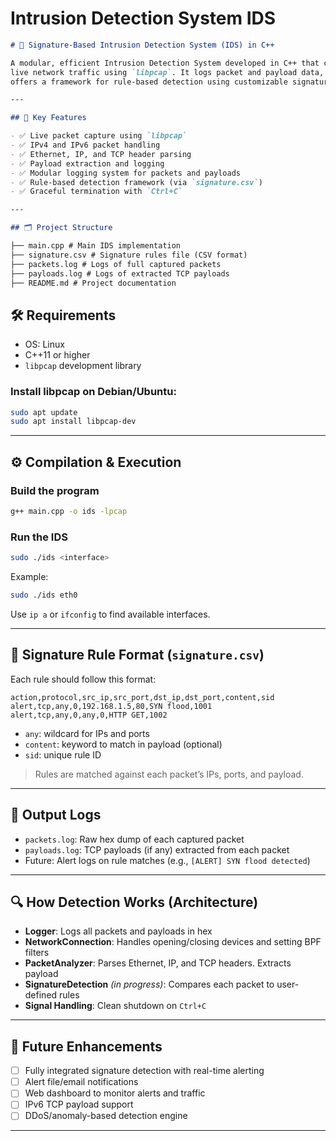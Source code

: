 # Intrusion Detection System IDS

```markdown
# 🚨 Signature-Based Intrusion Detection System (IDS) in C++

A modular, efficient Intrusion Detection System developed in C++ that captures, inspects, and analyzes
live network traffic using `libpcap`. It logs packet and payload data, provides IPv4/IPv6 support, and
offers a framework for rule-based detection using customizable signatures.

---

## 📌 Key Features

- ✅ Live packet capture using `libpcap`
- ✅ IPv4 and IPv6 packet handling
- ✅ Ethernet, IP, and TCP header parsing
- ✅ Payload extraction and logging
- ✅ Modular logging system for packets and payloads
- ✅ Rule-based detection framework (via `signature.csv`)
- ✅ Graceful termination with `Ctrl+C`

---

## 🗂 Project Structure

├── main.cpp # Main IDS implementation
├── signature.csv # Signature rules file (CSV format)
├── packets.log # Logs of full captured packets
├── payloads.log # Logs of extracted TCP payloads
├── README.md # Project documentation

````


## 🛠 Requirements

- OS: Linux
- C++11 or higher
- `libpcap` development library

### Install libpcap on Debian/Ubuntu:

```bash
sudo apt update
sudo apt install libpcap-dev
````

---

## ⚙️ Compilation & Execution

### Build the program

```bash
g++ main.cpp -o ids -lpcap
```

### Run the IDS

```bash
sudo ./ids <interface>
```

Example:

```bash
sudo ./ids eth0
```

Use `ip a` or `ifconfig` to find available interfaces.

---

## 📄 Signature Rule Format (`signature.csv`)

Each rule should follow this format:

```csv
action,protocol,src_ip,src_port,dst_ip,dst_port,content,sid
alert,tcp,any,0,192.168.1.5,80,SYN flood,1001
alert,tcp,any,0,any,0,HTTP GET,1002
```

* `any`: wildcard for IPs and ports
* `content`: keyword to match in payload (optional)
* `sid`: unique rule ID

> Rules are matched against each packet’s IPs, ports, and payload.

---

## 🧪 Output Logs

* `packets.log`: Raw hex dump of each captured packet
* `payloads.log`: TCP payloads (if any) extracted from each packet
* Future: Alert logs on rule matches (e.g., `[ALERT] SYN flood detected`)

---

## 🔍 How Detection Works (Architecture)

* **Logger**: Logs all packets and payloads in hex
* **NetworkConnection**: Handles opening/closing devices and setting BPF filters
* **PacketAnalyzer**: Parses Ethernet, IP, and TCP headers. Extracts payload
* **SignatureDetection** *(in progress)*: Compares each packet to user-defined rules
* **Signal Handling**: Clean shutdown on `Ctrl+C`

---

## 🔄 Future Enhancements

* [ ] Fully integrated signature detection with real-time alerting
* [ ] Alert file/email notifications
* [ ] Web dashboard to monitor alerts and traffic
* [ ] IPv6 TCP payload support
* [ ] DDoS/anomaly-based detection engine

---
